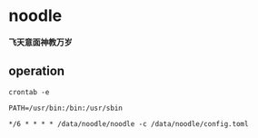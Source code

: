 # noodle

**飞天意面神教万岁**

## operation

```
crontab -e

PATH=/usr/bin:/bin:/usr/sbin

*/6 * * * * /data/noodle/noodle -c /data/noodle/config.toml
```
